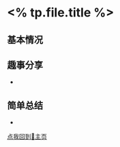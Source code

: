 # <% tp.file.title %>

## 基本情况



## 趣事分享

- 

## 简单总结

- 

[点我回到🏡主页](https://nn66kk.github.io/Mon-Blog/)